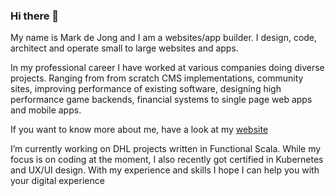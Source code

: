 ### Hi there 👋

My name is Mark de Jong and I am a websites/app builder. I design, code, architect and operate small to large websites and apps.

In my professional career I have worked at various companies doing diverse projects. Ranging from from scratch CMS implementations, community sites, improving performance of existing software, designing high performance game backends, financial systems to single page web apps and mobile apps.

If you want to know more about me, have a look at my [website](https://www.vectos.net)

I’m currently working on DHL projects written in Functional Scala. While my focus is on coding at the moment, I also recently got certified in Kubernetes and UX/UI design. With my experience and skills I hope I can help you with your digital experience
